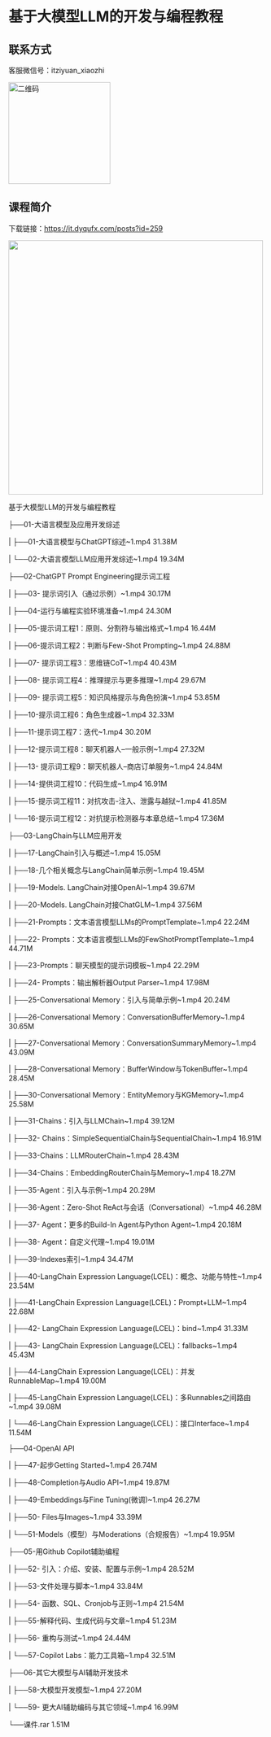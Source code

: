 # 基于大模型LLM的开发与编程教程

## 联系方式

客服微信号：itziyuan_xiaozhi

<img src="https://ziyuanyun.oss-cn-guangzhou.aliyuncs.com/common/20240614073449/666b82192834a.jpg" width="200" height="200" alt="二维码">

## 课程简介

下载链接：https://it.dyqufx.com/posts?id=259

<img src="https://ziyuanyun.oss-cn-guangzhou.aliyuncs.com/yun/20240515151736/66446190ceccd.jpg" width="500" alt="">

  基于大模型LLM的开发与编程教程



 ├──01-大语言模型及应用开发综述

 | ├──01-大语言模型与ChatGPT综述~1.mp4 31.38M

 | └──02-大语言模型LLM应用开发综述~1.mp4 19.34M

 ├──02-ChatGPT Prompt Engineering提示词工程

 | ├──03- 提示词引入（通过示例）~1.mp4 30.17M

 | ├──04-运行与编程实验环境准备~1.mp4 24.30M

 | ├──05-提示词工程1：原则、分割符与输出格式~1.mp4 16.44M

 | ├──06-提示词工程2：判断与Few-Shot Prompting~1.mp4 24.88M

 | ├──07- 提示词工程3：思维链CoT~1.mp4 40.43M

 | ├──08- 提示词工程4：推理提示与更多推理~1.mp4 29.67M

 | ├──09- 提示词工程5：知识风格提示与角色扮演~1.mp4 53.85M

 | ├──10-提示词工程6：角色生成器~1.mp4 32.33M

 | ├──11-提示词工程7：迭代~1.mp4 30.20M

 | ├──12-提示词工程8：聊天机器人&#8211;一般示例~1.mp4 27.32M

 | ├──13- 提示词工程9：聊天机器人&#8211;商店订单服务~1.mp4 24.84M

 | ├──14-提供词工程10：代码生成~1.mp4 16.91M

 | ├──15-提示词工程11：对抗攻击-注入、泄露与越狱~1.mp4 41.85M

 | └──16-提示词工程12：对抗提示检测器与本章总结~1.mp4 17.36M

 ├──03-LangChain与LLM应用开发

 | ├──17-LangChain引入与概述~1.mp4 15.05M

 | ├──18-几个相关概念与LangChain简单示例~1.mp4 19.45M

 | ├──19-Models. LangChain对接OpenAI~1.mp4 39.67M

 | ├──20-Models. LangChain对接ChatGLM~1.mp4 37.56M

 | ├──21-Prompts：文本语言模型LLMs的PromptTemplate~1.mp4 22.24M

 | ├──22- Prompts：文本语言模型LLMs的FewShotPromptTemplate~1.mp4 44.71M

 | ├──23-Prompts：聊天模型的提示词模板~1.mp4 22.29M

 | ├──24- Prompts：输出解析器Output Parser~1.mp4 17.98M

 | ├──25-Conversational Memory：引入与简单示例~1.mp4 20.24M

 | ├──26-Conversational Memory：ConversationBufferMemory~1.mp4 30.65M

 | ├──27-Conversational Memory：ConversationSummaryMemory~1.mp4 43.09M

 | ├──28-Conversational Memory：BufferWindow与TokenBuffer~1.mp4 28.45M

 | ├──30-Conversational Memory：EntityMemory与KGMemory~1.mp4 25.58M

 | ├──31-Chains：引入与LLMChain~1.mp4 39.12M

 | ├──32- Chains：SimpleSequentialChain与SequentialChain~1.mp4 16.91M

 | ├──33-Chains：LLMRouterChain~1.mp4 28.43M

 | ├──34-Chains：EmbeddingRouterChain与Memory~1.mp4 18.27M

 | ├──35-Agent：引入与示例~1.mp4 20.29M

 | ├──36-Agent：Zero-Shot ReAct与会话（Conversational）~1.mp4 46.28M

 | ├──37- Agent：更多的Build-In Agent与Python Agent~1.mp4 20.18M

 | ├──38- Agent：自定义代理~1.mp4 19.01M

 | ├──39-Indexes索引~1.mp4 34.47M

 | ├──40-LangChain Expression Language(LCEL)：概念、功能与特性~1.mp4 23.54M

 | ├──41-LangChain Expression Language(LCEL)：Prompt+LLM~1.mp4 22.68M

 | ├──42- LangChain Expression Language(LCEL)：bind~1.mp4 31.33M

 | ├──43- LangChain Expression Language(LCEL)：fallbacks~1.mp4 45.43M

 | ├──44-LangChain Expression Language(LCEL)：并发RunnableMap~1.mp4 19.00M

 | ├──45-LangChain Expression Language(LCEL)：多Runnables之间路由~1.mp4 39.08M

 | └──46-LangChain Expression Language(LCEL)：接口Interface~1.mp4 11.54M

 ├──04-OpenAI API

 | ├──47-起步Getting Started~1.mp4 26.74M

 | ├──48-Completion与Audio API~1.mp4 19.87M

 | ├──49-Embeddings与Fine Tuning(微调)~1.mp4 26.27M

 | ├──50- Files与Images~1.mp4 33.39M

 | └──51-Models（模型）与Moderations（合规报告）~1.mp4 19.95M

 ├──05-用Github Copilot辅助编程

 | ├──52- 引入：介绍、安装、配置与示例~1.mp4 28.52M

 | ├──53-文件处理与脚本~1.mp4 33.84M

 | ├──54- 函数、SQL、Cronjob与正则~1.mp4 21.54M

 | ├──55-解释代码、生成代码与文章~1.mp4 51.23M

 | ├──56- 重构与测试~1.mp4 24.44M

 | └──57-Copilot Labs：能力工具箱~1.mp4 32.51M

 ├──06-其它大模型与AI辅助开发技术

 | ├──58-大模型开发模型~1.mp4 27.20M

 | └──59- 更大AI辅助编码与其它领域~1.mp4 16.99M

 └──课件.rar 1.51M

  